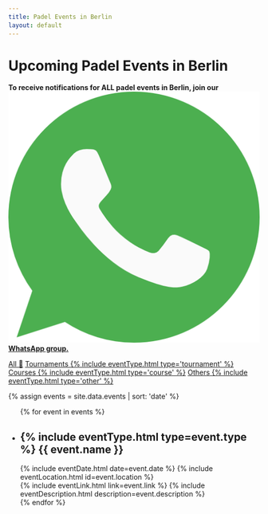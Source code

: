 ```yaml
---
title: Padel Events in Berlin
layout: default
---
```

<script src="{{ base.url | prepend: site.url }}/assets/js/filter-events.js"></script>
<script src="{{ base.url | prepend: site.url }}/assets/js/change-description-lang.js"></script>
<script>
document.addEventListener('DOMContentLoaded', function () {
    hideEventsBefore(Date.now());
    hideByType(Date.now());
    addChangeLanguage();
});
</script>

# Upcoming Padel Events in Berlin

**To receive notifications for ALL padel events in Berlin, join our
<a href="https://chat.whatsapp.com/DMy3rVa6NHdDgQZi2pmtmi" class="global-whatsapp-link">
<img src="/assets/images/whatsapp.png" alt="WhatsApp Icon">WhatsApp group.
</a>**

<div class="filter-links">
    <a href="#all" class="filter-link" data-type="all">All 📅</a>
    <a href="#tournaments" class="filter-link" data-type="tournament">Tournaments {% include eventType.html type='tournament' %}</a>
    <a href="#courses" class="filter-link" data-type="course">Courses {% include eventType.html type='course' %}</a>
    <a href="#other" class="filter-link" data-type="other">Others {% include eventType.html type='other' %}</a>
</div>

{% assign events = site.data.events | sort: 'date' %}
<ul class="events-list" id="events-list">
{% for event in events %}
<li event-date="{{ event.registration_till}}" data-type="{{ event.type}}" id="{{ event.id }}">
    <h2> {% include eventType.html type=event.type %}
{{ event.name }}</h2>
    <div class="event-details">
        {% include eventDate.html date=event.date %} 
        {% include eventLocation.html id=event.location %}
    </div>
    {% include eventLink.html link=event.link %}
    {% include eventDescription.html description=event.description %} 
 </li>   
{% endfor %}
</ul>





